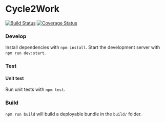 Cycle2Work
===

[![Build Status](https://travis-ci.org/mondora/cycle2work.svg?branch=master)](https://travis-ci.org/mondora/cycle2work)
[![Coverage Status](https://coveralls.io/repos/github/mondora/cycle2work/badge.svg?branch=master)](https://coveralls.io/github/mondora/cycle2work?branch=master)

### Develop

Install dependencies with `npm install`. Start the development server with
`npm run dev:start`.

### Test

#### Unit test

Run unit tests with `npm test`.

### Build

`npm run build` will build a deployable bundle in the `build/` folder.
